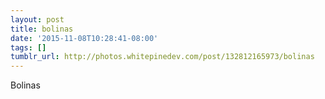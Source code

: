 ```yaml
---
layout: post
title: bolinas
date: '2015-11-08T10:28:41-08:00'
tags: []
tumblr_url: http://photos.whitepinedev.com/post/132812165973/bolinas
---
```

Bolinas
